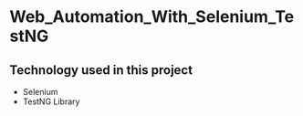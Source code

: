 # Web_Automation_With_Selenium_TestNG

## Technology used in this project
- Selenium
- TestNG Library

